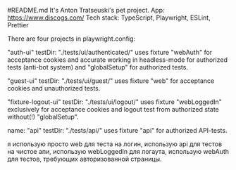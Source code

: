 #README.md
It's Anton Tratseuski's pet project.
App: https://www.discogs.com/
Tech stack: TypeScript, Playwright, ESLint, Prettier

There are four projects in playwright.config:

"auth-ui"
testDir: "./tests/ui/authenticated/"
uses fixture "webAuth" for acceptance cookies and accurate working in headless-mode for authorized tests (anti-bot system) and "globalSetup" for authorized tests.

"guest-ui"
testDir: "./tests/ui/guest/"
uses fixture "web" for acceptance cookies and unauthorized tests.

"fixture-logout-ui"
testDir: "./tests/ui/logout/"
uses fixture "webLoggedIn" exclusively for acceptance cookies and logout test from authorized state without(!) "globalSetup".

name: "api"
testDir: "./tests/api/"
uses fixture "api" for authorized API-tests.

я использую просто web для теста на логин, использую api для тестов на чистое апи, использую webLoggedIn для логаута, использую webAuth для тестов, требующих авторизованной страницы.
